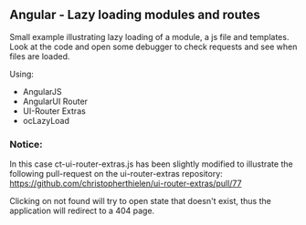## Angular - Lazy loading modules and routes

Small example illustrating lazy loading of a module, a js file and templates.
Look at the code and open some debugger to check requests and see when files are loaded. 

Using:

* AngularJS
* AngularUI Router
* UI-Router Extras
* ocLazyLoad

### Notice:

In this case ct-ui-router-extras.js has been slightly modified to illustrate the following pull-request on the ui-router-extras repository:
https://github.com/christopherthielen/ui-router-extras/pull/77

Clicking on not found will try to open state that doesn't exist, thus the application will redirect to a 404 page.
